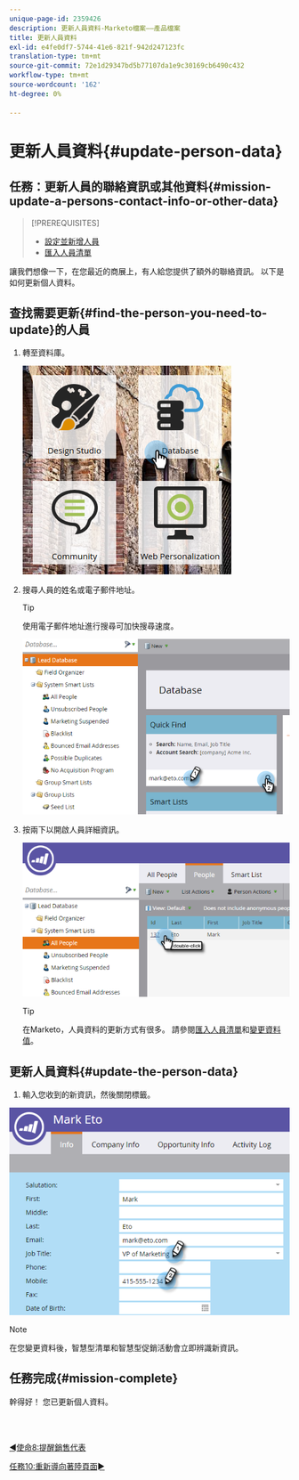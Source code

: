 ```yaml
---
unique-page-id: 2359426
description: 更新人員資料-Marketo檔案——產品檔案
title: 更新人員資料
exl-id: e4fe0df7-5744-41e6-821f-942d247123fc
translation-type: tm+mt
source-git-commit: 72e1d29347bd5b77107da1e9c30169cb6490c432
workflow-type: tm+mt
source-wordcount: '162'
ht-degree: 0%

---
```


# 更新人員資料{#update-person-data}

## 任務：更新人員的聯絡資訊或其他資料{#mission-update-a-persons-contact-info-or-other-data}

>[!PREREQUISITES]
>
>* [設定並新增人員](/help/marketo/getting-started/quick-wins/get-set-up-and-add-a-person.md)
>* [匯入人員清單](/help/marketo/getting-started/quick-wins/import-a-list-of-people.md)


讓我們想像一下，在您最近的商展上，有人給您提供了額外的聯絡資訊。 以下是如何更新個人資料。

## 查找需要更新{#find-the-person-you-need-to-update}的人員

1. 轉至資料庫。

   ![](assets/db-3.png)

1. 搜尋人員的姓名或電子郵件地址。

   >[!TIP]
   >
   >使用電子郵件地址進行搜尋可加快搜尋速度。

   ![](assets/two-rubiks.png)

1. 按兩下以開啟人員詳細資訊。

   ![](assets/three-rubiks.png)

   >[!TIP]
   >
   >在Marketo，人員資料的更新方式有很多。 請參閱[匯入人員清單](/help/marketo/getting-started/quick-wins/import-a-list-of-people.md)和[變更資料值](/help/marketo/product-docs/core-marketo-concepts/smart-campaigns/flow-actions/change-data-value.md)。

## 更新人員資料{#update-the-person-data}

1. 輸入您收到的新資訊，然後關閉標籤。

![](assets/four-rubiks.png)

>[!NOTE]
>
>在您變更資料後，智慧型清單和智慧型促銷活動會立即辨識新資訊。

## 任務完成{#mission-complete}

幹得好！ 您已更新個人資料。

<br> 

[◄使命8:提醒銷售代表](/help/marketo/getting-started/quick-wins/alert-the-sales-rep.md)

[任務10:重新導向著陸頁面►](/help/marketo/getting-started/quick-wins/redirect-a-landing-page.md)
